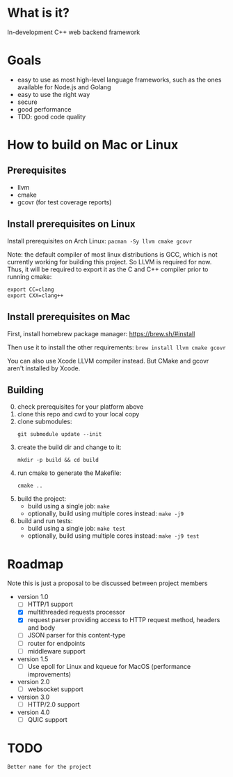 # What is it?

In-development C++ web backend framework

# Goals

- easy to use as most high-level language frameworks, such as the ones available for Node.js and Golang
- easy to use the right way
- secure
- good performance
- TDD: good code quality

# How to build on Mac or Linux
## Prerequisites

- llvm
- cmake
- gcovr (for test coverage reports)

## Install prerequisites on Linux

Install prerequisites on Arch Linux: `pacman -Sy llvm cmake gcovr`

Note: the default compiler of most linux distributions is GCC, which is not currently working for building this project. So LLVM is required for now. Thus, it will be required to export it as the C and C++ compiler prior to running cmake:
```shell
export CC=clang
export CXX=clang++
```

## Install prerequisites on Mac

First, install homebrew package manager: https://brew.sh/#install

Then use it to install the other requirements: `brew install llvm cmake gcovr`

You can also use Xcode LLVM compiler instead. But CMake and gcovr aren't installed by Xcode.

## Building

0. check prerequisites for your platform above
1. clone this repo and cwd to your local copy
2. clone submodules:
    ```shell
    git submodule update --init
    ```
3. create the build dir and change to it:
    ```shell
    mkdir -p build && cd build
    ```
4. run cmake to generate the Makefile:
    ```shell
    cmake ..
    ```
5. build the project:
    - build using a single job:  `make`
    - optionally, build using multiple cores instead: `make -j9`
6. build and run tests:
    - build using a single job: `make test`
    - optionally, build using multiple cores instead: `make -j9 test`

# Roadmap

Note this is just a proposal to be discussed between project members

- version 1.0
   - [ ] HTTP/1 support
   - [x] multithreaded requests processor
   - [x] request parser providing access to HTTP request method, headers and body
   - [ ] JSON parser for this content-type
   - [ ] router for endpoints
   - [ ] middleware support
- version 1.5
   - [ ] Use epoll for Linux and kqueue for MacOS (performance improvements)
- version 2.0
   - [ ] websocket support
- version 3.0
   - [ ] HTTP/2.0 support
- version 4.0
   - [ ] QUIC support

# TODO

    Better name for the project
